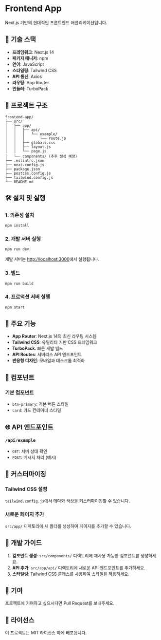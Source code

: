 # Frontend App

Next.js 기반의 현대적인 프론트엔드 애플리케이션입니다.

## 🚀 기술 스택

- **프레임워크**: Next.js 14
- **패키지 매니저**: npm
- **언어**: JavaScript
- **스타일링**: Tailwind CSS
- **API 통신**: Axios
- **라우팅**: App Router
- **번들러**: TurboPack

## 📁 프로젝트 구조

```
frontend-app/
├── src/
│   ├── app/
│   │   ├── api/
│   │   │   └── example/
│   │   │       └── route.js
│   │   ├── globals.css
│   │   ├── layout.js
│   │   └── page.js
│   └── components/ (추후 생성 예정)
├── .eslintrc.json
├── next.config.js
├── package.json
├── postcss.config.js
├── tailwind.config.js
└── README.md
```

## 🛠️ 설치 및 실행

### 1. 의존성 설치
```bash
npm install
```

### 2. 개발 서버 실행
```bash
npm run dev
```

개발 서버는 [http://localhost:3000](http://localhost:3000)에서 실행됩니다.

### 3. 빌드
```bash
npm run build
```

### 4. 프로덕션 서버 실행
```bash
npm start
```

## 🔧 주요 기능

- **App Router**: Next.js 14의 최신 라우팅 시스템
- **Tailwind CSS**: 유틸리티 기반 CSS 프레임워크
- **TurboPack**: 빠른 개발 빌드
- **API Routes**: 서버리스 API 엔드포인트
- **반응형 디자인**: 모바일과 데스크톱 최적화

## 📱 컴포넌트

### 기본 컴포넌트
- `btn-primary`: 기본 버튼 스타일
- `card`: 카드 컨테이너 스타일

## 🌐 API 엔드포인트

### `/api/example`
- `GET`: 서버 상태 확인
- `POST`: 메시지 처리 (예시)

## 🎨 커스터마이징

### Tailwind CSS 설정
`tailwind.config.js`에서 테마와 색상을 커스터마이징할 수 있습니다.

### 새로운 페이지 추가
`src/app/` 디렉토리에 새 폴더를 생성하여 페이지를 추가할 수 있습니다.

## 📝 개발 가이드

1. **컴포넌트 생성**: `src/components/` 디렉토리에 재사용 가능한 컴포넌트를 생성하세요.
2. **API 추가**: `src/app/api/` 디렉토리에 새로운 API 엔드포인트를 추가하세요.
3. **스타일링**: Tailwind CSS 클래스를 사용하여 스타일을 적용하세요.

## 🤝 기여

프로젝트에 기여하고 싶으시다면 Pull Request를 보내주세요.

## 📄 라이선스

이 프로젝트는 MIT 라이선스 하에 배포됩니다.
